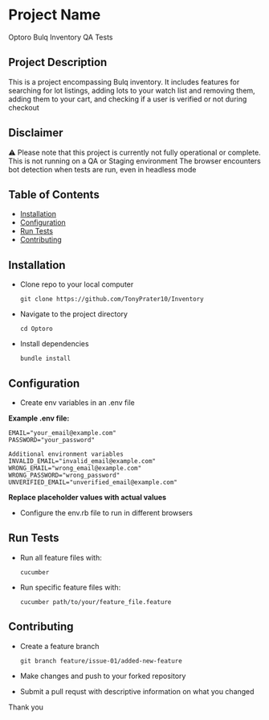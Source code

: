 # Project Name

Optoro Bulq Inventory QA Tests

## Project Description

This is a project encompassing Bulq inventory. It includes features for searching for lot listings, 
adding lots to your watch list and removing them, adding them to your cart, and checking if a user is verified
or not during checkout

## Disclaimer

⚠️ Please note that this project is currently not fully operational or complete. This is not running on a QA or Staging environment
The browser encounters bot detection when tests are run, even in headless mode

## Table of Contents
- [Installation](#installation)
- [Configuration](#configuration)
- [Run Tests](#runtests)
- [Contributing](#contributing)


## Installation

 - Clone repo to your local computer
	```
	git clone https://github.com/TonyPrater10/Inventory
	```

 - Navigate to the project directory
	```
	cd Optoro
	```

 - Install dependencies
	```
	bundle install
	```

## Configuration
- Create env variables in an .env file
	
**Example .env file:**
	
	EMAIL="your_email@example.com"
	PASSWORD="your_password"
	
	Additional environment variables
	INVALID_EMAIL="invalid_email@example.com"
	WRONG_EMAIL="wrong_email@example.com"
	WRONG_PASSWORD="wrong_password"
	UNVERIFIED_EMAIL="unverified_email@example.com"
	
**Replace placeholder values with actual values**
	
	
	
- Configure the env.rb file to run in different browsers

## Run Tests

 - Run all feature files with:
	```
	cucumber
	```
 - Run specific feature files with:
 
	```
	cucumber path/to/your/feature_file.feature
	```

## Contributing

 - Create a feature branch
	```
	git branch feature/issue-01/added-new-feature
	```
 - Make changes and push to your forked repository

 - Submit a pull requst with descriptive information on what you changed


Thank you